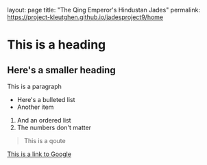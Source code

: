 layout: page
title: "The Qing Emperor's Hindustan Jades"
permalink: https://project-kleutghen.github.io/jadesproject9/home

# This is a heading

## Here's a smaller heading

This is a paragraph

* Here's a bulleted list
* Another item

1. And an ordered list
1. The numbers don't matter

> This is a qoute

[This is a link to Google](https://google.com)
